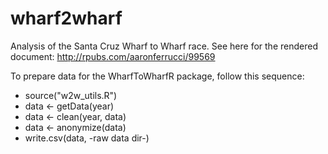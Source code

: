 # wharf2wharf
Analysis of the Santa Cruz Wharf to Wharf race. See here for the rendered document: http://rpubs.com/aaronferrucci/99569

To prepare data for the WharfToWharfR package, follow this sequence:
- source("w2w_utils.R")
- data <- getData(year)
- data <- clean(year, data)
- data <- anonymize(data)
- write.csv(data, -raw data dir-)
